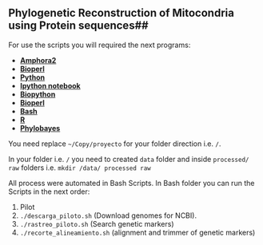 ## Phylogenetic Reconstruction of Mitocondria using Protein sequences##

For use the scripts you will required the next programs:

- [**Amphora2**](https://github.com/martinwu/AMPHORA2)
- [**Bioperl**](http://www.bioperl.org/wiki/Main_Page)
- [**Python**](https://www.python.org/)
- [**Ipython notebook**](http://ipython.org/notebook.html)
- [**Biopython**](https://www.python.org/)
- [**Bioperl**](http://www.bioperl.org/wiki/Main_Page)
- [**Bash**](https://www.gnu.org/software/bash/)
- [**R**](http://www.r-project.org/)
- [**Phylobayes**](http://megasun.bch.umontreal.ca/People/lartillot/www/download.html)

You need replace `~/Copy/proyecto` for your folder direction i.e. `/`.

In your folder i.e. `/` you need to created `data` folder and inside `processed/` `raw` folders i.e. `mkdir /data/ processed raw`

All process were automated in Bash Scripts.
In Bash folder you can run the Scripts in the next order:

1. Pilot
 1. `./descarga_piloto.sh` (Download genomes for NCBI).
 2. `./rastreo_piloto.sh` (Search genetic markers)
 3. `./recorte_alineamiento.sh` (alignment and trimmer of genetic markers)
